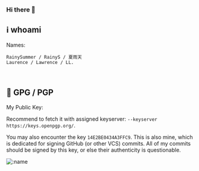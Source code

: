 ### Hi there 👋

<!--
**RainySummerLuo/RainySummerLuo** is a ✨ _special_ ✨ repository because its `README.md` (this file) appears on your GitHub profile.

Here are some ideas to get you started:

- 🔭 I’m currently working on ...
- 🌱 I’m currently learning ...
- 👯 I’m looking to collaborate on ...
- 🤔 I’m looking for help with ...
- 💬 Ask me about ...
- 📫 How to reach me: ...
- 😄 Pronouns: ...
- ⚡ Fun fact: ...
-->

## :information_source: whoami

Names:
```
RainySummer / RainyS / 夏雨天
Laurence / Lawrence / LL.
```

<br/>

##  :key: GPG / PGP

My Public Key:

Recommend to fetch it with assigned keyserver: `--keyserver https://keys.openpgp.org/`.

You may also encounter the key `14E2BE0434A3FFC9`. This is also mine, which is dedicated for signing GitHub (or other VCS) commits. All of my commits should be signed by this key, or else their authenticity is questionable.

<img src="https://user-images.githubusercontent.com/12462465/170501306-36633491-d621-4921-b7d5-02381169ae67.png" alt=":name" />
